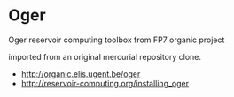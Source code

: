# Oger
Oger reservoir computing toolbox from FP7 organic project

imported from an original mercurial repository clone.

- http://organic.elis.ugent.be/oger
- http://reservoir-computing.org/installing_oger


